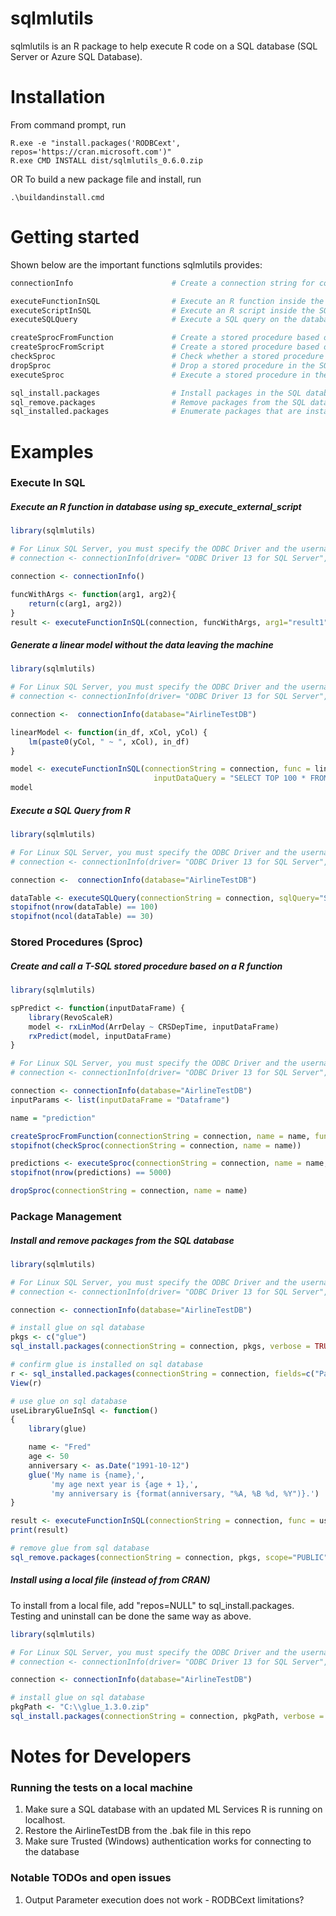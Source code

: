 # sqlmlutils

sqlmlutils is an R package to help execute R code on a SQL database (SQL Server or Azure SQL Database).

# Installation

From command prompt, run 
```
R.exe -e "install.packages('RODBCext', repos='https://cran.microsoft.com')"
R.exe CMD INSTALL dist/sqlmlutils_0.6.0.zip
```
OR
To build a new package file and install, run
```
.\buildandinstall.cmd
```

# Getting started

Shown below are the important functions sqlmlutils provides:
```R
connectionInfo                      # Create a connection string for connecting to the SQL database

executeFunctionInSQL                # Execute an R function inside the SQL database
executeScriptInSQL                  # Execute an R script inside the SQL database
executeSQLQuery                     # Execute a SQL query on the database and return the resultant table

createSprocFromFunction             # Create a stored procedure based on a R function inside the SQL database
createSprocFromScript               # Create a stored procedure based on a R script inside the SQL database
checkSproc                          # Check whether a stored procedure exists in the SQL database
dropSproc                           # Drop a stored procedure in the SQL database
executeSproc                        # Execute a stored procedure in the SQL database

sql_install.packages                # Install packages in the SQL database
sql_remove.packages                 # Remove packages from the SQL database
sql_installed.packages              # Enumerate packages that are installed on the SQL database
```

# Examples

### Execute In SQL
##### Execute an R function in database using sp_execute_external_script

```R
library(sqlmlutils)

# For Linux SQL Server, you must specify the ODBC Driver and the username/password because there is no Trusted_Connection/Implied Authentication support yet.
# connection <- connectionInfo(driver= "ODBC Driver 13 for SQL Server", database="AirlineTestDB", uid = "username", pwd = "password")

connection <- connectionInfo()

funcWithArgs <- function(arg1, arg2){
    return(c(arg1, arg2))
}
result <- executeFunctionInSQL(connection, funcWithArgs, arg1="result1", arg2="result2")
```

##### Generate a linear model without the data leaving the machine

```R
library(sqlmlutils)

# For Linux SQL Server, you must specify the ODBC Driver and the username/password because there is no Trusted_Connection/Implied Authentication support yet.
# connection <- connectionInfo(driver= "ODBC Driver 13 for SQL Server", database="AirlineTestDB", uid = "username", pwd = "password")

connection <-  connectionInfo(database="AirlineTestDB")

linearModel <- function(in_df, xCol, yCol) {
    lm(paste0(yCol, " ~ ", xCol), in_df)
}

model <- executeFunctionInSQL(connectionString = connection, func = linearModel, xCol = "CRSDepTime", yCol = "ArrDelay", 
                                inputDataQuery = "SELECT TOP 100 * FROM airline5000")
model
```

##### Execute a SQL Query from R

```R
library(sqlmlutils)

# For Linux SQL Server, you must specify the ODBC Driver and the username/password because there is no Trusted_Connection/Implied Authentication support yet.
# connection <- connectionInfo(driver= "ODBC Driver 13 for SQL Server", database="AirlineTestDB", uid = "username", pwd = "password")

connection <-  connectionInfo(database="AirlineTestDB")

dataTable <- executeSQLQuery(connectionString = connection, sqlQuery="SELECT TOP 100 * FROM airline5000")
stopifnot(nrow(dataTable) == 100)
stopifnot(ncol(dataTable) == 30)
```

### Stored Procedures (Sproc)
##### Create and call a T-SQL stored procedure based on a R function

```R
library(sqlmlutils)

spPredict <- function(inputDataFrame) {
    library(RevoScaleR)
    model <- rxLinMod(ArrDelay ~ CRSDepTime, inputDataFrame)
    rxPredict(model, inputDataFrame)
}

# For Linux SQL Server, you must specify the ODBC Driver and the username/password because there is no Trusted_Connection/Implied Authentication support yet.
# connection <- connectionInfo(driver= "ODBC Driver 13 for SQL Server", database="AirlineTestDB", uid = "username", pwd = "password")

connection <- connectionInfo(database="AirlineTestDB")
inputParams <- list(inputDataFrame = "Dataframe")

name = "prediction"

createSprocFromFunction(connectionString = connection, name = name, func = spPredict, inputParams = inputParams)
stopifnot(checkSproc(connectionString = connection, name = name))

predictions <- executeSproc(connectionString = connection, name = name, inputDataFrame = "select ArrDelay, CRSDepTime, DayOfWeek from airline5000")
stopifnot(nrow(predictions) == 5000)

dropSproc(connectionString = connection, name = name)
```

### Package Management 
##### Install and remove packages from the SQL database

```R
library(sqlmlutils)

# For Linux SQL Server, you must specify the ODBC Driver and the username/password because there is no Trusted_Connection/Implied Authentication support yet.
# connection <- connectionInfo(driver= "ODBC Driver 13 for SQL Server", database="AirlineTestDB", uid = "username", pwd = "password")

connection <- connectionInfo(database="AirlineTestDB")

# install glue on sql database
pkgs <- c("glue")
sql_install.packages(connectionString = connection, pkgs, verbose = TRUE, scope="PUBLIC")

# confirm glue is installed on sql database
r <- sql_installed.packages(connectionString = connection, fields=c("Package", "LibPath", "Attributes", "Scope"))
View(r)

# use glue on sql database
useLibraryGlueInSql <- function()
{
    library(glue)

    name <- "Fred"
    age <- 50
    anniversary <- as.Date("1991-10-12")
    glue('My name is {name},',
         'my age next year is {age + 1},',
         'my anniversary is {format(anniversary, "%A, %B %d, %Y")}.')
}

result <- executeFunctionInSQL(connectionString = connection, func = useLibraryGlueInSql)
print(result)

# remove glue from sql database
sql_remove.packages(connectionString = connection, pkgs, scope="PUBLIC")
```

##### Install using a local file (instead of from CRAN)
To install from a local file, add "repos=NULL" to sql_install.packages. 
Testing and uninstall can be done the same way as above.

```R
library(sqlmlutils)

# For Linux SQL Server, you must specify the ODBC Driver and the username/password because there is no Trusted_Connection/Implied Authentication support yet.
# connection <- connectionInfo(driver= "ODBC Driver 13 for SQL Server", database="AirlineTestDB", uid = "username", pwd = "password")

connection <- connectionInfo(database="AirlineTestDB")

# install glue on sql database
pkgPath <- "C:\\glue_1.3.0.zip"
sql_install.packages(connectionString = connection, pkgPath, verbose = TRUE, scope="PUBLIC", repos=NULL)
```

# Notes for Developers

### Running the tests on a local machine

1. Make sure a SQL database with an updated ML Services R is running on localhost. 
2. Restore the AirlineTestDB from the .bak file in this repo 
3. Make sure Trusted (Windows) authentication works for connecting to the database
    
### Notable TODOs and open issues

1. Output Parameter execution does not work - RODBCext limitations?
